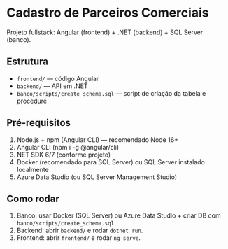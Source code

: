 # Cadastro de Parceiros Comerciais
Projeto fullstack: Angular (frontend) + .NET (backend) + SQL Server (banco).

## Estrutura
- `frontend/` — código Angular
- `backend/` — API em .NET
- `banco/scripts/create_schema.sql` — script de criação da tabela e procedure
 
## Pré-requisitos 
1. Node.js + npm (Angular CLI) — recomendado Node 16+ 
2. Angular CLI (npm i -g @angular/cli) 
3. NET SDK 6/7 (conforme projeto) 
4. Docker (recomendado para SQL Server) ou SQL Server instalado localmente 
5. Azure Data Studio (ou SQL Server Management Studio) 

## Como rodar 

1. Banco: usar Docker (SQL Server) ou Azure Data Studio + criar DB com `banco/scripts/create_schema.sql`.
2. Backend: abrir `backend/` e rodar `dotnet run`.
3. Frontend: abrir `frontend/` e rodar `ng serve`.
